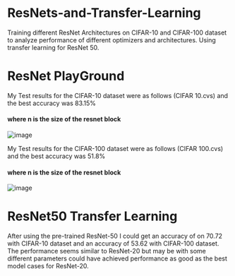 # ResNets-and-Transfer-Learning
Training different ResNet Architectures on CIFAR-10 and CIFAR-100 dataset to analyze performance of different optimizers and architectures. Using transfer learning for ResNet 50.

# ResNet PlayGround
My Test results for the CIFAR-10 dataset were as follows (CIFAR 10.cvs) and the best accuracy was 83.15%
#### where n is the size of the resnet block
![image](https://user-images.githubusercontent.com/83297868/167275309-6c0e6ba1-f69a-4e61-825c-44f81f909866.png)

My Test results for the CIFAR-100 dataset were as follows (CIFAR 100.cvs) and the best accuracy was 51.8%
#### where n is the size of the resnet block
![image](https://user-images.githubusercontent.com/83297868/167275340-9c957a8d-6931-4bb1-9d46-5787ad826969.png)

# ResNet50 Transfer Learning
After using the pre-trained ResNet-50 I could get an accuracy of on 70.72 with CIFAR-10 dataset and an accuracy of 53.62 with CIFAR-100 dataset. The performance seems similar to ResNet-20 but may be with some different parameters could have achieved performance as good as the best model cases for ResNet-20.
